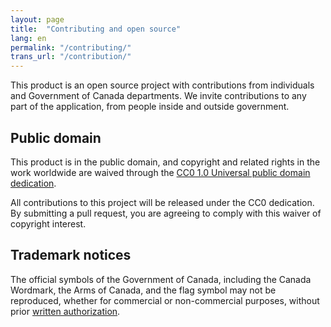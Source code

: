 ```yaml
---
layout: page
title:  "Contributing and open source"
lang: en
permalink: "/contributing/"
trans_url: "/contribution/"
---
```


This product is an open source project with contributions from individuals and Government of Canada departments. We invite contributions to any part of the application, from people inside and outside government.

## Public domain

This product is in the public domain, and copyright and related rights in the work worldwide are waived through the [CC0 1.0 Universal public domain dedication](https://creativecommons.org/publicdomain/zero/1.0/).

All contributions to this project will be released under the CC0 dedication. By submitting a pull request, you are agreeing to comply with this waiver of copyright interest.

## Trademark notices

The official symbols of the Government of Canada, including the Canada Wordmark, the Arms of Canada, and the flag symbol may not be reproduced, whether for commercial or non-commercial purposes, without prior [written authorization](http://www.tbs-sct.gc.ca/fip-pcim/spec/T105-eng.asp).
